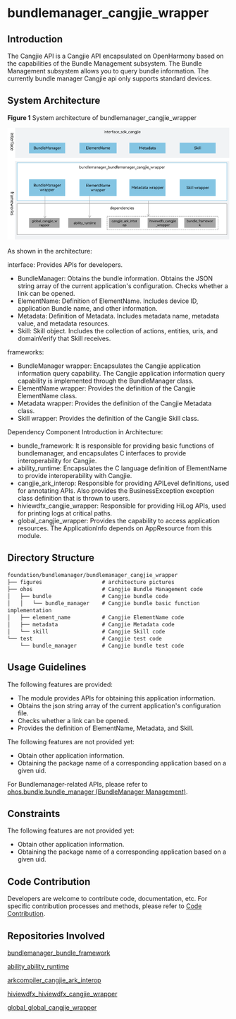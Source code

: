# **bundlemanager_cangjie_wrapper**

## Introduction

The Cangjie API is a Cangjie API encapsulated on OpenHarmony based on the capabilities of the Bundle Management subsystem. The Bundle Management subsystem allows you to query bundle information. The currently bundle manager Cangjie api only supports standard devices.

## System Architecture

**Figure 1** System architecture of bundlemanager_cangjie_wrapper

![System architecture of bundlemanager_cangjie_wrapper](figures/bundlemanager_cangjie_wrapper_architecture_en.png)

As shown in the architecture:

interface: Provides APIs for developers.

- BundleManager: Obtains the bundle information. Obtains the JSON string array of the current application's configuration. Checks whether a link can be opened.
- ElementName: Definition of ElementName. Includes device ID, application Bundle name, and other information.
- Metadata: Definition of Metadata. Includes metadata name, metadata value, and metadata resources.
- Skill: Skill object. Includes the collection of actions, entities, uris, and domainVerify that Skill receives.

frameworks:

- BundleManager wrapper: Encapsulates the Cangjie application information query capability. The Cangjie application information query capability is implemented through the BundleManager class.
- ElementName wrapper: Provides the definition of the Cangjie ElementName class.
- Metadata wrapper: Provides the definition of the Cangjie Metadata class.
- Skill wrapper: Provides the definition of the Cangjie Skill class.

Dependency Component Introduction in Architecture:

- bundle_framework: It is responsible for providing basic functions of bundlemanager, and encapsulates C interfaces to provide interoperability for Cangjie.
- ability_runtime: Encapsulates the C language definition of ElementName to provide interoperability with Cangjie.
- cangjie_ark_interop: Responsible for providing APILevel definitions, used for annotating APIs. Also provides the BusinessException exception class definition that is thrown to users.
- hiviewdfx_cangjie_wrapper: Responsible for providing HiLog APIs, used for printing logs at critical paths.
- global_cangjie_wrapper: Provides the capability to access application resources. The ApplicationInfo depends on AppResource from this module.

## Directory Structure

```
foundation/bundlemanager/bundlemanager_cangjie_wrapper
├── figures                   # architecture pictures
├── ohos                      # Cangjie Bundle Management code
│   ├── bundle                # Cangjie bundle code
│   │   └── bundle_manager    # Cangjie bundle basic function implementation
│   ├── element_name          # Cangjie ElementName code
│   ├── metadata              # Cangjie Metadata code
│   └── skill                 # Cangjie Skill code
└── test                      # Cangjie test code
    └── bundle_manager        # Cangjie bundle test code
```


## Usage Guidelines

The following features are provided:

  - The module provides APIs for obtaining this application information.
  - Obtains the json string array of the current application's configuration file.
  - Checks whether a link can be opened.
  - Provides the definition of ElementName, Metadata, and Skill.


The following features are not provided yet:

  - Obtain other application information.
  - Obtaining the package name of a corresponding application based on a given uid.


For Bundlemanager-related APIs, please refer to [ohos.bundle.bundle_manager (BundleManager Management)](https://gitcode.com/openharmony-sig/arkcompiler_cangjie_ark_interop/blob/master/doc/API_Reference/source_en/apis/AbilityKit/cj-apis-bundle_manager.md).

## Constraints

The following features are not provided yet:

  - Obtain other application information.
  - Obtaining the package name of a corresponding application based on a given uid.

## Code Contribution

Developers are welcome to contribute code, documentation, etc. For specific contribution processes and methods, please refer to [Code Contribution](https://gitcode.com/openharmony/docs/blob/master/en/contribute/code-contribution.md).

## Repositories Involved

[bundlemanager_bundle_framework](https://gitcode.com/openharmony/bundlemanager_bundle_framework)

[ability_ability_runtime](https://gitcode.com/openharmony/ability_ability_runtime)

[arkcompiler_cangjie_ark_interop](https://gitcode.com/openharmony-sig/arkcompiler_cangjie_ark_interop)

[hiviewdfx_hiviewdfx_cangjie_wrapper](https://gitcode.com/openharmony-sig/hiviewdfx_hiviewdfx_cangjie_wrapper)

[global_global_cangjie_wrapper](https://gitcode.com/openharmony-sig/global_global_cangjie_wrapper)
